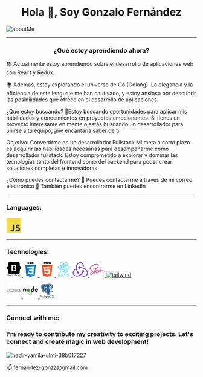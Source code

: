<h1 align="center">Hola 👋, Soy Gonzalo Fernández</h1>

![aboutMe](https://github.com/CharlyGon/CharlyGon/assets/89945170/1af2912a-98ba-4dc5-a9cb-38f09262795e)

<hr>

<h3 align="center">¿Qué estoy aprendiendo ahora?</h3>

📚 Actualmente estoy aprendiendo sobre el desarrollo de aplicaciones web con React y Redux.

📚 Además, estoy explorando el universo de Go (Golang). La elegancia y la eficiencia de este lenguaje me han cautivado, y estoy ansioso por descubrir las posibilidades que ofrece en el desarrollo de aplicaciones.

¿Qué estoy buscando?
🚀Estoy buscando oportunidades para aplicar mis habilidades y conocimientos en proyectos emocionantes. Si tienes un proyecto interesante en mente o estás buscando un desarrollador para unirse a tu equipo, ¡me encantaría saber de ti!

Objetivo: Convertirme en un desarrollador Fullstack
Mi meta a corto plazo es adquirir las habilidades necesarias para desempeñarme como desarrollador fullstack. Estoy comprometido a explorar y dominar las tecnologías tanto del frontend como del backend para poder crear soluciones completas e innovadoras.

¿Cómo puedes contactarme?
📧 Puedes contactarme a través de mi correo electrónico
🔗 También puedes encontrarme en LinkedIn

<hr/>

<h3 align="left">Languages:</h3>
<p align="left"> <a href="https://developer.mozilla.org/en-US/docs/Web/JavaScript" target="_blank" rel="noreferrer"> <img src="https://raw.githubusercontent.com/devicons/devicon/master/icons/javascript/javascript-original.svg" alt="javascript" width="40" height="40"/> </a> </p>
<hr>

<h3 align="left">Technologies: </h3>

<p align="left"> <a href="https://getbootstrap.com" target="_blank" rel="noreferrer"> <img src="https://raw.githubusercontent.com/devicons/devicon/master/icons/bootstrap/bootstrap-plain-wordmark.svg" alt="bootstrap" width="40" height="40"/> </a> <a href="https://www.w3schools.com/css/" target="_blank" rel="noreferrer"> <img src="https://raw.githubusercontent.com/devicons/devicon/master/icons/css3/css3-original-wordmark.svg" alt="css3" width="40" height="40"/> </a> <a href="https://www.w3.org/html/" target="_blank" rel="noreferrer"> <img src="https://raw.githubusercontent.com/devicons/devicon/master/icons/html5/html5-original-wordmark.svg" alt="html5" width="40" height="40"/> </a> <a href="https://reactjs.org/" target="_blank" rel="noreferrer"> <img src="https://raw.githubusercontent.com/devicons/devicon/master/icons/react/react-original-wordmark.svg" alt="react" width="40" height="40"/> </a> <a href="https://redux.js.org" target="_blank" rel="noreferrer"> <img src="https://raw.githubusercontent.com/devicons/devicon/master/icons/redux/redux-original.svg" alt="redux" width="40" height="40"/> </a> <a href="https://sass-lang.com" target="_blank" rel="noreferrer"> <img src="https://raw.githubusercontent.com/devicons/devicon/master/icons/sass/sass-original.svg" alt="sass" width="40" height="40"/> </a> <a href="https://tailwindcss.com/" target="_blank" rel="noreferrer"> <img src="https://www.vectorlogo.zone/logos/tailwindcss/tailwindcss-icon.svg" alt="tailwind" width="40" height="40"/> </a> </p>


<p align="left"> <a href="https://expressjs.com" target="_blank" rel="noreferrer"> <img src="https://raw.githubusercontent.com/devicons/devicon/master/icons/express/express-original-wordmark.svg" alt="express" width="40" height="40"/> </a> <a href="https://nodejs.org" target="_blank" rel="noreferrer"> <img src="https://raw.githubusercontent.com/devicons/devicon/master/icons/nodejs/nodejs-original-wordmark.svg" alt="nodejs" width="40" height="40"/> </a> <a href="https://www.postgresql.org" target="_blank" rel="noreferrer"> <img src="https://raw.githubusercontent.com/devicons/devicon/master/icons/postgresql/postgresql-original-wordmark.svg" alt="postgresql" width="40" height="40"/> </a> </p>
<hr>

<h3 align="left">Connect with me:</h3>

<h3>I'm ready to contribute my creativity to exciting projects. Let's connect and create magic in web development!</h3>

<p align="left">
    <a href="https://www.linkedin.com/in/gonzalo-nicolas-fernandez/" target="blank">
        <img align="center" src="https://raw.githubusercontent.com/rahuldkjain/github-profile-readme-generator/master/src/images/icons/Social/linked-in-alt.svg" alt="nadir-yamila-ulmi-38b017227" height="30" width="40" />
    </a>
</p>
<p>📫 fernandez-gonza@gmail.com </p>